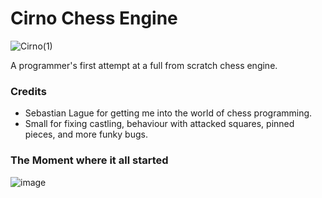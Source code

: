 
# Cirno Chess Engine
![Cirno(1)](https://github.com/DoormatIka/cirno-chess-engine/assets/68234036/077643ad-27f9-4279-b091-0351e8ec7697)

A programmer's first attempt at a full from scratch chess engine.

### Credits
- Sebastian Lague for getting me into the world of chess programming.
- Small for fixing castling, behaviour with attacked squares, pinned pieces, and more funky bugs.

### The Moment where it all started
![image](https://github.com/DoormatIka/cirno-chess-engine/assets/68234036/ba03cadf-0532-4d92-82e0-d6d66d5a0413)
